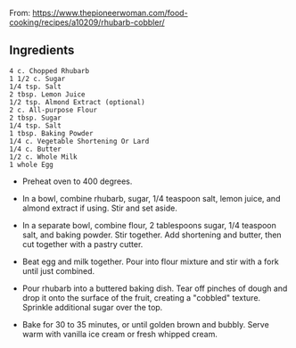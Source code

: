 From: https://www.thepioneerwoman.com/food-cooking/recipes/a10209/rhubarb-cobbler/

## Ingredients

    4 c. Chopped Rhubarb
    1 1/2 c. Sugar
    1/4 tsp. Salt
    2 tbsp. Lemon Juice
    1/2 tsp. Almond Extract (optional)
    2 c. All-purpose Flour
    2 tbsp. Sugar
    1/4 tsp. Salt
    1 tbsp. Baking Powder
    1/4 c. Vegetable Shortening Or Lard
    1/4 c. Butter
    1/2 c. Whole Milk
    1 whole Egg

* Preheat oven to 400 degrees.

* In a bowl, combine rhubarb, sugar, 1/4 teaspoon salt, lemon juice, and almond extract if using. Stir and set aside.

* In a separate bowl, combine flour, 2 tablespoons sugar, 1/4 teaspoon salt, and baking powder. Stir together. Add shortening and butter, then cut together with a pastry cutter.

* Beat egg and milk together. Pour into flour mixture and stir with a fork until just combined.

* Pour rhubarb into a buttered baking dish. Tear off pinches of dough and drop it onto the surface of the fruit, creating a "cobbled" texture. Sprinkle additional sugar over the top.

* Bake for 30 to 35 minutes, or until golden brown and bubbly. Serve warm with vanilla ice cream or fresh whipped cream. 
